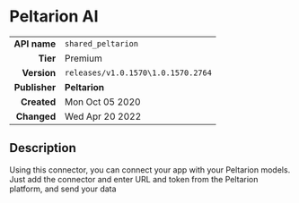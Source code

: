 # Peltarion AI
| | |
|-:|-|
|**API name**|`shared_peltarion`|
|**Tier**|Premium|
|**Version**|`releases/v1.0.1570\1.0.1570.2764`|
|**Publisher**|**Peltarion**|
|**Created**|Mon Oct 05 2020|
|**Changed**|Wed Apr 20 2022|

## Description
Using this connector, you can connect your app with your Peltarion models. Just add the connector and enter URL and token from the Peltarion platform, and send your data
